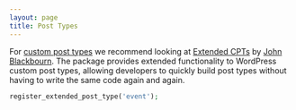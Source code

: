 ```yaml
---
layout: page
title: Post Types
---
```


For [custom post types](https://developer.wordpress.org/plugins/post-types/registering-custom-post-types) we recommend looking at [Extended CPTs](https://github.com/johnbillion/extended-cpts#readme) by [John Blackbourn](https://github.com/johnbillion). The package provides extended functionality to WordPress custom post types, allowing developers to quickly build post types without having to write the same code again and again.

```php
register_extended_post_type('event');
```
